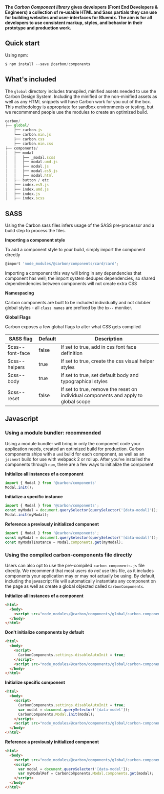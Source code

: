 **The _Carbon Component library_ gives developers (Front End Developers & Engineers) a collection of re-usable HTML and Sass partials they can use for building websites and user-interfaces for Bluemix. The aim is for all developers to use consistent markup, styles, and behavior in their prototype and production work.**

## Quick start

Using npm:

```javascript
$ npm install --save @carbon/components
```

## What's included

The `global` directory includes transpiled, minified assets needed to use the Carbon Design System. Including the minified or the non-minified assets as well as any HTML snippets will have Carbon work for you out of the box. This methodology is appropriate for sandbox environments or testing, but we recommmend people use the modules to create an optimized build.

```javascript
carbon/
├── global/
    ├── carbon.js
    └── carbon.min.js
    ├── carbon.css
    ├── carbon.min.css
├── components/
│   ├── modal
│   │   ├── _modal.scss
│   │   ├── modal.umd.js
│   │   ├── modal.js
│   │   ├── modal.es5.js
│   │   ├── modal.html
│   ├── button / etc
│   ├── index.es5.js
│   ├── index.umd.js
│   ├── index.js
│   ├── index.scss
```

## SASS

Using the Carbon sass files infers usage of the SASS pre-processor and a build step to process the files.

**Importing a component style**

To add a component style to your build, simply import the component directly

```javascript
@import 'node_modules/@carbon/components/card/card';
```

Importing a component this way will bring in any dependencies that component has well; the import system dedupes dependencies, so shared dependendencies between components will not create extra CSS

**Namespacing**

Carbon components are built to be included individually and not clobber global styles - all `class names` are prefixed by the `bx--` moniker.

**Global Flags**

Carbon exposes a few global flags to alter what CSS gets compiled

| SASS flag       | Default | Description                                                                         |
|-----------------|---------|-------------------------------------------------------------------------------------|
| $css--font-face | false   | If set to true, add in css font face definition                                     |
| $css--helpers   | true    | If set to true, create the css visual helper styles                                 |
| $css--body      | true    | If set to true, set default body and typographical styles                           |
| $css--reset     | false   | If set to true, remove the reset on individual components and apply to global scope |


## Javascript

### Using a module bundler: recommended

Using a module bundler will bring in only the component code your application needs, created an optimized build for production. Carbon components ships with a `umd` build for each component, as well as an `js:next` build for use with webpack 2 or rollup. After you've installed the components through `npm`, there are a few ways to initialize the component

**Initialize all instances of a component**

```javascript
import { Modal } from '@carbon/components'
Modal.init();
```

**Initialize a specific instance**
```javascript
import { Modal } from '@carbon/components';
const myModal = document.querySelector(querySelector('[data-modal]')); // element node of the modal itself
Modal.init(myModal);
```

**Reference a previously initialized component**
```javascript
import { Modal } from '@carbon/components';
const myModal = document.querySelector(querySelector('[data-modal]'));
const myModalInstance = Modal.components.get(myModal);
```

### Using the compiled carbon-components file directly

Users can also opt to use the pre-compiled `carbon-components.js` file directly. We recommend that most users do _not_ use this file, as it includes components your application may or may not actually be using. By default, including the javascript file will automatically instantiate any component on the page as well as create a global objected called `CarbonComponents`.

**Initialize all instances of a component**

```html
<html>
  <body>
    <script src="node_modules/@carbon/components/global/carbon-components.min.js"></script>
  </body>
</html>
```

**Don't initialize components by default**
```html
<html>
  <body>
    <script>
      CarbonComponents.settings.disableAutoInit = true;
    </script>
    <script src="node_modules/@carbon/components/global/carbon-components.min.js"></script>
  </body>
</html>
```

**Initialize specific component**

```html
<html>
  <body>
    <script>
      CarbonComponents.settings.disableAutoInit = true;
      var modal = document.querySelector('[data-model']);
      CarbonComponents.Modal.init(modal);
    </script>
    <script src="node_modules/@carbon/components/global/carbon-components.min.js"></script>
  </body>
</html>
```

**Reference a previously initialized component**

```html
<html>
  <body>
    <script src="node_modules/@carbon/components/global/carbon-components.min.js"></script>
    <script>
      var modal = document.querySelector('[data-model']);
      var myModalRef = CarbonComponents.Modal.components.get(modal);
    </script>
  </body>
</html>
```